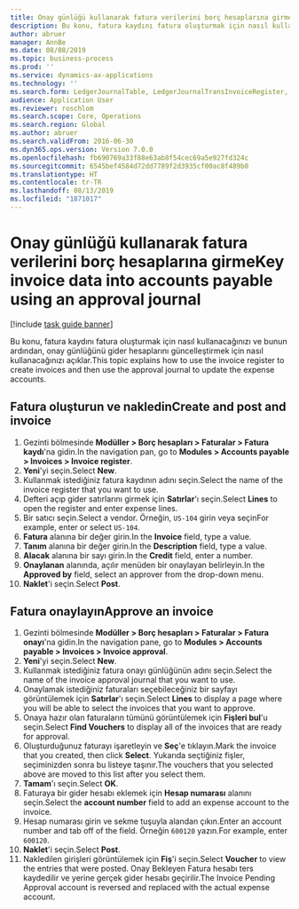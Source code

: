 ```yaml
---
title: Onay günlüğü kullanarak fatura verilerini borç hesaplarına girme
description: Bu konu, fatura kaydını fatura oluşturmak için nasıl kullanacağınızı ve bunun ardından, onay günlüğünü gider hesaplarını güncelleştirmek için nasıl kullanacağınızı açıklar.
author: abruer
manager: AnnBe
ms.date: 08/08/2019
ms.topic: business-process
ms.prod: ''
ms.service: dynamics-ax-applications
ms.technology: ''
ms.search.form: LedgerJournalTable, LedgerJournalTransInvoiceRegister, HcmWorkerLookUp, LedgerJournalTransApprove, LedgerJournalTransApproveFetchVouchers, LedgerTransVoucher
audience: Application User
ms.reviewer: roschlom
ms.search.scope: Core, Operations
ms.search.region: Global
ms.author: abruer
ms.search.validFrom: 2016-06-30
ms.dyn365.ops.version: Version 7.0.0
ms.openlocfilehash: fb690769a33f88e63ab8f54cec69a5e927fd324c
ms.sourcegitcommit: 6545bef4584d72dd7789f2d3935cf00ac8f489b0
ms.translationtype: HT
ms.contentlocale: tr-TR
ms.lasthandoff: 08/13/2019
ms.locfileid: "1871017"
---
```

# <a name="key-invoice-data-into-accounts-payable-using-an-approval-journal"></a><span data-ttu-id="9f3f3-103">Onay günlüğü kullanarak fatura verilerini borç hesaplarına girme</span><span class="sxs-lookup"><span data-stu-id="9f3f3-103">Key invoice data into accounts payable using an approval journal</span></span>

[!include [task guide banner](../../includes/task-guide-banner.md)]

<span data-ttu-id="9f3f3-104">Bu konu, fatura kaydını fatura oluşturmak için nasıl kullanacağınızı ve bunun ardından, onay günlüğünü gider hesaplarını güncelleştirmek için nasıl kullanacağınızı açıklar.</span><span class="sxs-lookup"><span data-stu-id="9f3f3-104">This topic explains how to use the invoice register to create invoices and then use the approval journal to update the expense accounts.</span></span>

## <a name="create-and-post-and-invoice"></a><span data-ttu-id="9f3f3-105">Fatura oluşturun ve nakledin</span><span class="sxs-lookup"><span data-stu-id="9f3f3-105">Create and post and invoice</span></span>
1. <span data-ttu-id="9f3f3-106">Gezinti bölmesinde **Modüller > Borç hesapları > Faturalar > Fatura kaydı**'na gidin.</span><span class="sxs-lookup"><span data-stu-id="9f3f3-106">In the navigation pan, go to **Modules > Accounts payable > Invoices > Invoice register**.</span></span>
2. <span data-ttu-id="9f3f3-107">**Yeni**'yi seçin.</span><span class="sxs-lookup"><span data-stu-id="9f3f3-107">Select **New**.</span></span>
3. <span data-ttu-id="9f3f3-108">Kullanmak istediğiniz fatura kaydının adını seçin.</span><span class="sxs-lookup"><span data-stu-id="9f3f3-108">Select the name of the invoice register that you want to use.</span></span>
4. <span data-ttu-id="9f3f3-109">Defteri açıp gider satırlarını girmek için **Satırlar**'ı seçin.</span><span class="sxs-lookup"><span data-stu-id="9f3f3-109">Select **Lines** to open the register and enter expense lines.</span></span>
5. <span data-ttu-id="9f3f3-110">Bir satıcı seçin.</span><span class="sxs-lookup"><span data-stu-id="9f3f3-110">Select a vendor.</span></span> <span data-ttu-id="9f3f3-111">Örneğin, `US-104` girin veya seçin</span><span class="sxs-lookup"><span data-stu-id="9f3f3-111">For example, enter or select `US-104`.</span></span>
6. <span data-ttu-id="9f3f3-112">**Fatura** alanına bir değer girin.</span><span class="sxs-lookup"><span data-stu-id="9f3f3-112">In the **Invoice** field, type a value.</span></span>
7. <span data-ttu-id="9f3f3-113">**Tanım** alanına bir değer girin.</span><span class="sxs-lookup"><span data-stu-id="9f3f3-113">In the **Description** field, type a value.</span></span>
8. <span data-ttu-id="9f3f3-114">**Alacak** alanına bir sayı girin.</span><span class="sxs-lookup"><span data-stu-id="9f3f3-114">In the **Credit** field, enter a number.</span></span>
9. <span data-ttu-id="9f3f3-115">**Onaylanan** alanında, açılır menüden bir onaylayan belirleyin.</span><span class="sxs-lookup"><span data-stu-id="9f3f3-115">In the **Approved by** field, select an approver from the drop-down menu.</span></span>
10. <span data-ttu-id="9f3f3-116">**Naklet**'i seçin.</span><span class="sxs-lookup"><span data-stu-id="9f3f3-116">Select **Post**.</span></span>

## <a name="approve-an-invoice"></a><span data-ttu-id="9f3f3-117">Fatura onaylayın</span><span class="sxs-lookup"><span data-stu-id="9f3f3-117">Approve an invoice</span></span>
1. <span data-ttu-id="9f3f3-118">Gezinti bölmesinde **Modüller > Borç hesapları > Faturalar > Fatura onayı**'na gidin.</span><span class="sxs-lookup"><span data-stu-id="9f3f3-118">In the navigation pane, go to **Modules > Accounts payable > Invoices > Invoice approval**.</span></span>
2. <span data-ttu-id="9f3f3-119">**Yeni**'yi seçin.</span><span class="sxs-lookup"><span data-stu-id="9f3f3-119">Select **New**.</span></span>
3. <span data-ttu-id="9f3f3-120">Kullanmak istediğiniz fatura onayı günlüğünün adını seçin.</span><span class="sxs-lookup"><span data-stu-id="9f3f3-120">Select the name of the invoice approval journal that you want to use.</span></span>
4. <span data-ttu-id="9f3f3-121">Onaylamak istediğiniz faturaları seçebileceğiniz bir sayfayı görüntülemek için **Satırlar**'ı seçin.</span><span class="sxs-lookup"><span data-stu-id="9f3f3-121">Select **Lines** to display a page where you will be able to select the invoices that you want to approve.</span></span>
5. <span data-ttu-id="9f3f3-122">Onaya hazır olan faturaların tümünü görüntülemek için **Fişleri bul**'u seçin.</span><span class="sxs-lookup"><span data-stu-id="9f3f3-122">Select **Find Vouchers** to display all of the invoices that are ready for approval.</span></span>
6. <span data-ttu-id="9f3f3-123">Oluşturduğunuz faturayı işaretleyin ve **Seç**'e tıklayın.</span><span class="sxs-lookup"><span data-stu-id="9f3f3-123">Mark the invoice that you created, then click **Select**.</span></span> <span data-ttu-id="9f3f3-124">Yukarıda seçtiğiniz fişler, seçiminizden sonra bu listeye taşınır.</span><span class="sxs-lookup"><span data-stu-id="9f3f3-124">The vouchers that you selected above are moved to this list after you select them.</span></span>  
7. <span data-ttu-id="9f3f3-125">**Tamam**'ı seçin.</span><span class="sxs-lookup"><span data-stu-id="9f3f3-125">Select **OK**.</span></span>
8. <span data-ttu-id="9f3f3-126">Faturaya bir gider hesabı eklemek için **Hesap numarası** alanını seçin.</span><span class="sxs-lookup"><span data-stu-id="9f3f3-126">Select the **account number** field to add an expense account to the invoice.</span></span>
9. <span data-ttu-id="9f3f3-127">Hesap numarası girin ve sekme tuşuyla alandan çıkın.</span><span class="sxs-lookup"><span data-stu-id="9f3f3-127">Enter an account number and tab off of the field.</span></span> <span data-ttu-id="9f3f3-128">Örneğin `600120` yazın.</span><span class="sxs-lookup"><span data-stu-id="9f3f3-128">For example, enter `600120`.</span></span>
10. <span data-ttu-id="9f3f3-129">**Naklet**'i seçin.</span><span class="sxs-lookup"><span data-stu-id="9f3f3-129">Select **Post**.</span></span>
11. <span data-ttu-id="9f3f3-130">Nakledilen girişleri görüntülemek için **Fiş**'i seçin.</span><span class="sxs-lookup"><span data-stu-id="9f3f3-130">Select **Voucher** to view the entries that were posted.</span></span> <span data-ttu-id="9f3f3-131">Onay Bekleyen Fatura hesabı ters kaydedilir ve yerine gerçek gider hesabı geçirilir.</span><span class="sxs-lookup"><span data-stu-id="9f3f3-131">The Invoice Pending Approval account is reversed and replaced with the actual expense account.</span></span>  

